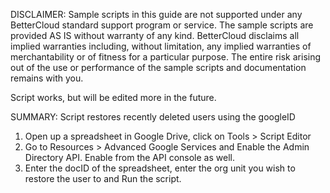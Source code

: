 DISCLAIMER: Sample scripts in this guide are not supported under any BetterCloud standard support program or service. The sample scripts are provided AS IS without warranty of any kind. BetterCloud disclaims all implied warranties including, without limitation, any implied warranties of merchantability or of fitness for a particular purpose. The entire risk arising out of the use or performance of the sample scripts and documentation remains with you.

Script works, but will be edited more in the future.

SUMMARY: Script restores recently deleted users using the googleID

1) Open up a spreadsheet in Google Drive, click on Tools > Script Editor
2) Go to Resources > Advanced Google Services and Enable the Admin Directory API. Enable from the API console as well.
3) Enter the docID of the spreadsheet, enter the org unit you wish to restore the user to and Run the script.
